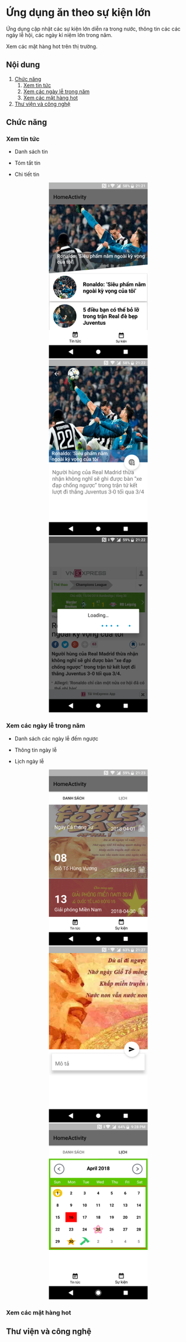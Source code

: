 # Ứng dụng ăn theo sự kiện lớn

Ứng dụng cập nhật các sự kiện lớn diễn ra trong nước, thông tin các các ngày lễ hội, các ngày kỉ niệm lớn trong năm.

Xem các mặt hàng hot trên thị trường.

## Nội dung

1. [Chức năng](#chức-năng)
   1. [Xem tin tức](#xem-tin-tức)
   1. [Xem các ngày lễ trong năm](#xem-các-ngày-lễ-trong-năm)
   1. [Xem các mặt hàng hot](#xem-các-mặt-hàng-hot)
1. [Thư viện và công nghệ](#thư-viện-và-công-nghệ)

## Chức năng
### Xem tin tức
   * Danh sách tin 
  
   * Tóm tắt tin
  
   * Chi tiết tin
   
   <p align="center">
   <img src="screenshots/list_news.png" height = "480" width="270"> <img src="screenshots/sum_news.png" height = "480" width="270"> <img src="screenshots/detail_news.png" height = "480" width="270">
   </p>
    
### Xem các ngày lễ trong năm
   * Danh sách các ngày lễ đếm ngược 
  
   * Thông tin ngày lễ
  
   * Lịch ngày lễ
   
   <p align="center">
   <img src="screenshots/list_event_date.png" height = "480" width="270"> <img src="screenshots/detail_event_date.png" height = "480" width="270"> <img src="screenshots/calen_event_date.png" height = "480" width="270">
   </p>

### Xem các mặt hàng hot
   
## Thư viện và công nghệ
